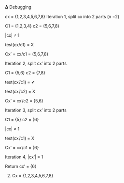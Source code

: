 𝚫 Debugging

cx = {1,2,3,4,5,6,7,8}
Iteration 1, split cx into 2 parts (n =2)

C1 = {1,2,3,4} c2 = {5,6,7,8}

|cx| ≠ 1

test(cx/c1) = X

Cx’ = cx/c1 = {5,6,7,8}

Iteration 2, split cx’ into 2 parts

C1 = {5,6} c2 = {7,8}

test(cx’/c1) = ✔

test(cx’/c2) = X

Cx’ = cx’/c2 = {5,6}

Iteration 3, split cx’ into 2 parts

C1 = {5} c2 = {6}

|cx| ≠ 1

test(cx’/c1) = X

Cx’ = cx’/c1 = {6}

Iteration 4, |cx’| = 1

Return cx’ = {6}

2. Cx = {1,2,3,4,5,6,7,8}
